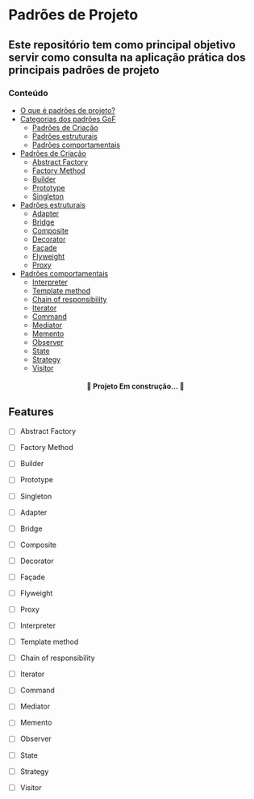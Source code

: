 # Padrões de Projeto

## Este repositório tem como principal objetivo servir como consulta na aplicação prática dos principais padrões de projeto

### Conteúdo

- [O que é padrões de projeto?](#Sobre)
- [Categorias dos padrões GoF](#tabela-de-conteudo)
  - [Padrões de Criação](#local-files)
  - [Padrões estruturais](#remote-files)
  - [Padrões comportamentais](#multiple-files)
- [Padrões de Criação](#instalacao)
  - [Abstract Factory](#local-files)
  - [Factory Method](#local-files)
  - [Builder](#local-files)
  - [Prototype](#local-files)
  - [Singleton](#local-files)
- [Padrões estruturais](#como-usar)
  - [Adapter](#local-files)
  - [Bridge](#local-files)
  - [Composite](#local-files)
  - [Decorator](#local-files)
  - [Façade](#local-files)
  - [Flyweight](#local-files)
  - [Proxy](#local-files)
- [Padrões comportamentais](#como-usar)
  - [Interpreter](#local-files)
  - [Template method](#local-files)
  - [Chain of responsibility](#local-files)
  - [Iterator](#local-files)
  - [Command](#local-files)
  - [Mediator](#local-files)
  - [Memento](#local-files)
  - [Observer](#local-files)
  - [State](#local-files)
  - [Strategy](#local-files)
  - [Visitor](#local-files)

<h4 align="center">🚧  Projeto Em construção...  🚧</h4>

## Features

- [ ] Abstract Factory
- [ ] Factory Method
- [ ] Builder
- [ ] Prototype
- [ ] Singleton

- [ ] Adapter
- [ ] Bridge
- [ ] Composite
- [ ] Decorator
- [ ] Façade
- [ ] Flyweight
- [ ] Proxy

- [ ] Interpreter
- [ ] Template method
- [ ] Chain of responsibility
- [ ] Iterator
- [ ] Command
- [ ] Mediator
- [ ] Memento
- [ ] Observer
- [ ] State
- [ ] Strategy
- [ ] Visitor
